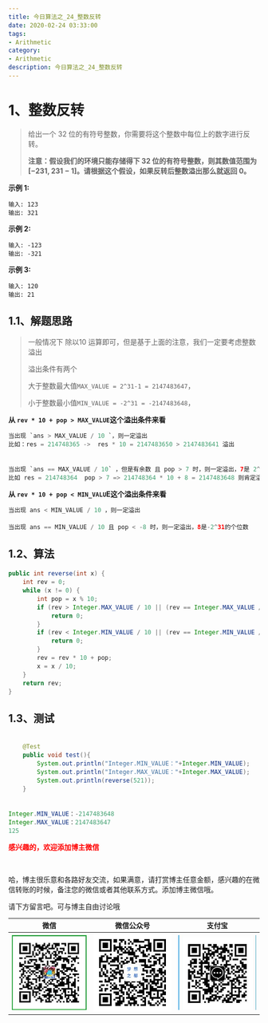 ```yaml
---
title: 今日算法之_24_整数反转
date: 2020-02-24 03:33:00
tags: 
- Arithmetic
category: 
- Arithmetic
description: 今日算法之_24_整数反转
---
```




# 1、整数反转
> 给出一个 32 位的有符号整数，你需要将这个整数中每位上的数字进行反转。    
>
> **注意：假设我们的环境只能存储得下 32 位的有符号整数，则其数值范围为 [−231,  231 − 1]。请根据这个假设，如果反转后整数溢出那么就返回 0。**  



**示例 1:**

```
输入: 123
输出: 321
```

 **示例 2:**

```
输入: -123
输出: -321
```

**示例 3:**

```
输入: 120
输出: 21
```





## 1.1、解题思路 

> 一般情况下 除以10 运算即可，但是基于上面的注意，我们一定要考虑整数溢出    
>
> 溢出条件有两个      
>
> 大于整数最大值`MAX_VALUE = 2^31-1 = 2147483647`，   
>
> 小于整数最小值`MIN_VALUE = -2^31 = -2147483648`，



**从 `rev * 10 + pop > MAX_VALUE`这个溢出条件来看**     

```java
当出现 `ans > MAX_VALUE / 10 `，则一定溢出   
比如：res = 214748365 ->  res * 10 = 2147483650 > 2147483641 溢出   


当出现 `ans == MAX_VALUE / 10` ，但是有余数 且 pop > 7 时，则一定溢出，7是 2^31-1的个位数 
比如 res = 214748364  pop > 7 => 214748364 * 10 + 8 = 2147483648 则肯定溢出   
```



**从 `rev * 10 + pop < MIN_VALU`E这个溢出条件来看**   

```java
当出现 ans < MIN_VALUE / 10 ，则一定溢出    

当出现 ans == MIN_VALUE / 10 且 pop < -8 时，则一定溢出，8是-2^31的个位数
```



## 1.2、算法

```java
public int reverse(int x) {
    int rev = 0;
    while (x != 0) {
        int pop = x % 10;
        if (rev > Integer.MAX_VALUE / 10 || (rev == Integer.MAX_VALUE / 10 && pop > 7)) {
            return 0;
        }
        if (rev < Integer.MIN_VALUE / 10 || (rev == Integer.MIN_VALUE / 10 && pop < -8)) {
            return 0;
        }
        rev = rev * 10 + pop;
        x = x / 10;
    }
    return rev;
}
```




## 1.3、测试 

```java

    @Test
    public void test(){
        System.out.println("Integer.MIN_VALUE："+Integer.MIN_VALUE);
        System.out.println("Integer.MAX_VALUE："+Integer.MAX_VALUE);
        System.out.println(reverse(521));
    }


Integer.MIN_VALUE：-2147483648
Integer.MAX_VALUE：2147483647
125
```








  **<font  color="red">感兴趣的，欢迎添加博主微信 </font>**       

​    

哈，博主很乐意和各路好友交流，如果满意，请打赏博主任意金额，感兴趣的在微信转账的时候，备注您的微信或者其他联系方式。添加博主微信哦。    

请下方留言吧。可与博主自由讨论哦   



|微信 | 微信公众号|支付宝|
|:-------:|:-------:|:------:|
| ![微信](https://raw.githubusercontent.com/HealerJean/HealerJean.github.io/master/assets/img/tctip/weixin.jpg)|![微信公众号](https://raw.githubusercontent.com/HealerJean/HealerJean.github.io/master/assets/img/my/qrcode_for_gh_a23c07a2da9e_258.jpg)|![支付宝](https://raw.githubusercontent.com/HealerJean/HealerJean.github.io/master/assets/img/tctip/alpay.jpg) |



<link rel="stylesheet" href="https://unpkg.com/gitalk/dist/gitalk.css">

<script src="https://unpkg.com/gitalk@latest/dist/gitalk.min.js"></script> 
<div id="gitalk-container"></div>    
 <script type="text/javascript">
    var gitalk = new Gitalk({
		clientID: `1d164cd85549874d0e3a`,
		clientSecret: `527c3d223d1e6608953e835b547061037d140355`,
		repo: `HealerJean.github.io`,
		owner: 'HealerJean',
		admin: ['HealerJean'],
		id: 'AAAAAAAAAAAAAAA',
    });
    gitalk.render('gitalk-container');
</script> 
